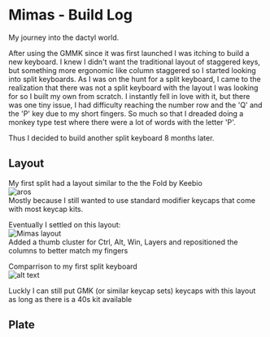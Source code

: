 # Mimas - Build Log

My journey into the dactyl world.

After using the GMMK since it was first launched I was itching to build a new keyboard. I knew I didn't want the traditional layout of staggered
keys, but something more ergonomic like column staggered so I started looking into split keyboards. As I was on the hunt for a split keyboard, I came to the 
realization that there was not a split keyboard with the layout I was looking for so I built my own from scratch. I instantly fell in love with it, but there was 
one tiny issue, I had difficulty reaching the number row and the 'Q' and the 'P' key due to my short fingers. So much so that I dreaded doing a monkey type test
where there were a lot of words with the letter 'P'.

Thus I decided to build another split keyboard 8 months later.

## Layout

My first split had a layout similar to the the Fold by Keebio  
![aros](https://i.imgur.com/3FrAWM0.jpg)  
Mostly because I still wanted to use standard modifier keycaps that come with most keycap kits.

Eventually I settled on this layout:  
![Mimas layout](https://i.imgur.com/nPdLpGJ.png)  
Added a thumb cluster for Ctrl, Alt, Win, Layers and repositioned the columns to better match my fingers

Comparrison to my first split keyboard  
![alt text](https://i.imgur.com/2w5sge4.jpg)  

Luckly I can still put GMK (or similar keycap sets) keycaps with this layout as long as there is a 40s kit available

## Plate


